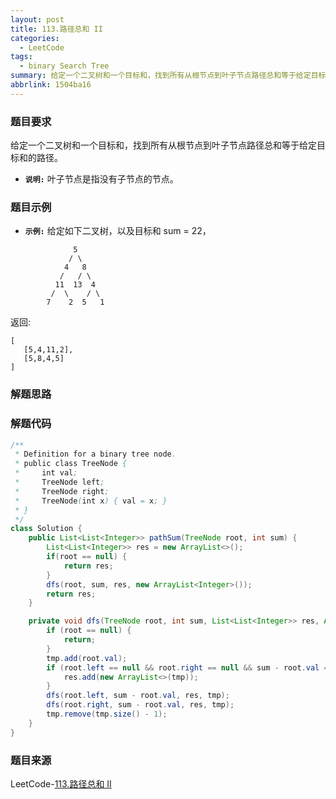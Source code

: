 ```yaml
---
layout: post
title: 113.路径总和 II
categories:
  - LeetCode
tags:
  - binary Search Tree
summary: 给定一个二叉树和一个目标和，找到所有从根节点到叶子节点路径总和等于给定目标和的路径。
abbrlink: 1504ba16
---
```


### 题目要求
给定一个二叉树和一个目标和，找到所有从根节点到叶子节点路径总和等于给定目标和的路径。

- **`说明:`**
叶子节点是指没有子节点的节点。

### 题目示例
- **`示例:`**
给定如下二叉树，以及目标和 sum = 22，
```
              5
             / \
            4   8
           /   / \
          11  13  4
         /  \    / \
        7    2  5   1
```
返回:
```
[
   [5,4,11,2],
   [5,8,4,5]
]
```

### 解题思路



### 解题代码
```java
/**
 * Definition for a binary tree node.
 * public class TreeNode {
 *     int val;
 *     TreeNode left;
 *     TreeNode right;
 *     TreeNode(int x) { val = x; }
 * }
 */
class Solution {
    public List<List<Integer>> pathSum(TreeNode root, int sum) {
        List<List<Integer>> res = new ArrayList<>();
        if(root == null) {
            return res;
        }
        dfs(root, sum, res, new ArrayList<Integer>());
        return res;
    }

    private void dfs(TreeNode root, int sum, List<List<Integer>> res, ArrayList<Integer> tmp) {
        if (root == null) {
            return;
        }
        tmp.add(root.val);
        if (root.left == null && root.right == null && sum - root.val == 0) {
            res.add(new ArrayList<>(tmp));
        }
        dfs(root.left, sum - root.val, res, tmp);
        dfs(root.right, sum - root.val, res, tmp);
        tmp.remove(tmp.size() - 1);
    }
}
```

### 题目来源
LeetCode-[113.路径总和 II](https://leetcode-cn.com/problems/path-sum-ii/)

